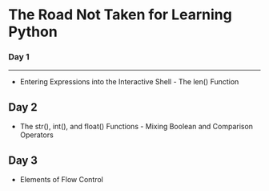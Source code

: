 # The Road Not Taken for Learning Python

### Day 1
------
* Entering Expressions into the Interactive Shell - The len() Function

## Day 2
* The str(), int(), and float() Functions - Mixing Boolean and Comparison Operators

## Day 3
* Elements of Flow Control
